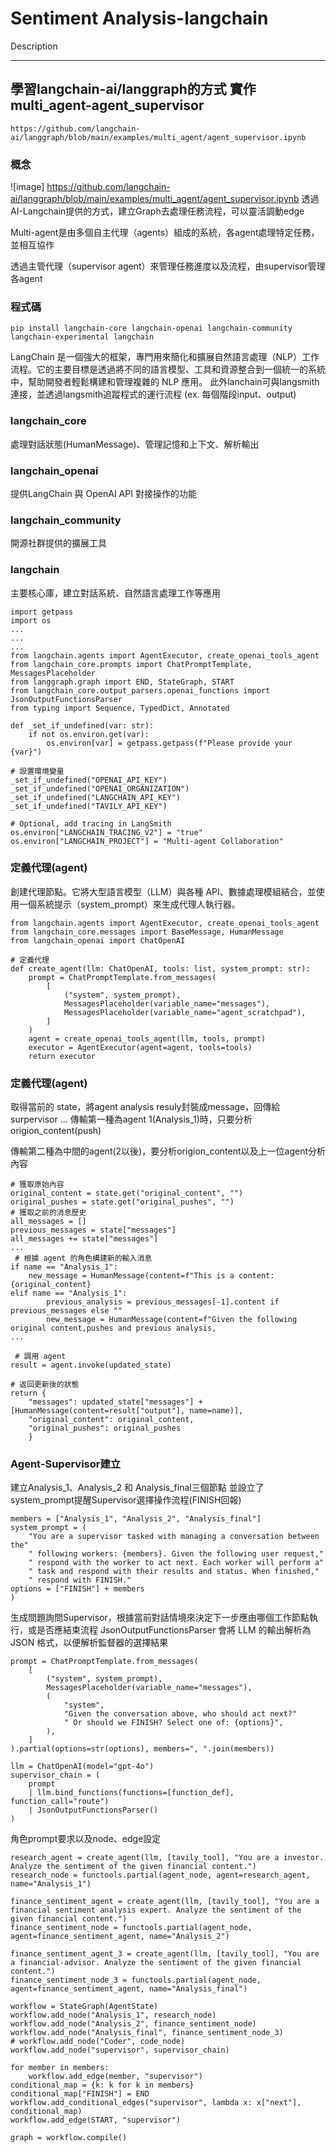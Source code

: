 # Sentiment Analysis-langchain
Description

---
學習langchain-ai/langgraph的方式
實作multi_agent-agent_supervisor
---
```
https://github.com/langchain-ai/langgraph/blob/main/examples/multi_agent/agent_supervisor.ipynb
```
### 概念
![image]
https://github.com/langchain-ai/langgraph/blob/main/examples/multi_agent/agent_supervisor.ipynb
透過AI-Langchain提供的方式，建立Graph去處理任務流程，可以靈活調動edge

Multi-agent是由多個自主代理（agents）組成的系統，各agent處理特定任務，並相互協作

透過主管代理（supervisor agent）來管理任務進度以及流程，由supervisor管理各agent
### 程式碼
```
pip install langchain-core langchain-openai langchain-community langchain-experimental langchain
```
LangChain 是一個強大的框架，專門用來簡化和擴展自然語言處理（NLP）工作流程。它的主要目標是透過將不同的語言模型、工具和資源整合到一個統一的系統中，幫助開發者輕鬆構建和管理複雜的 NLP 應用。
此外lanchain可與langsmith連接，並透過langsmith追蹤程式的運行流程
(ex. 每個階段input、output)

### langchain_core
處理對話狀態(HumanMessage)、管理記憶和上下文、解析輸出
### langchain_openai
提供LangChain 與 OpenAI API 對接操作的功能
### langchain_community
開源社群提供的擴展工具
### langchain
主要核心庫，建立對話系統、自然語言處理工作等應用
```
import getpass
import os
...
...
...
from langchain.agents import AgentExecutor, create_openai_tools_agent
from langchain_core.prompts import ChatPromptTemplate, MessagesPlaceholder
from langgraph.graph import END, StateGraph, START
from langchain_core.output_parsers.openai_functions import JsonOutputFunctionsParser
from typing import Sequence, TypedDict, Annotated

def _set_if_undefined(var: str):
    if not os.environ.get(var):
        os.environ[var] = getpass.getpass(f"Please provide your {var}")

# 設置環境變量
_set_if_undefined("OPENAI_API_KEY")
_set_if_undefined("OPENAI_ORGANIZATION")
_set_if_undefined("LANGCHAIN_API_KEY")
_set_if_undefined("TAVILY_API_KEY")

# Optional, add tracing in LangSmith
os.environ["LANGCHAIN_TRACING_V2"] = "true"
os.environ["LANGCHAIN_PROJECT"] = "Multi-agent Collaboration"
```
### 定義代理(agent) 
創建代理節點。它將大型語言模型（LLM）與各種 API、數據處理模組結合，並使用一個系統提示（system_prompt）來生成代理人執行器。

```
from langchain.agents import AgentExecutor, create_openai_tools_agent
from langchain_core.messages import BaseMessage, HumanMessage
from langchain_openai import ChatOpenAI

# 定義代理
def create_agent(llm: ChatOpenAI, tools: list, system_prompt: str):
    prompt = ChatPromptTemplate.from_messages(
        [
            ("system", system_prompt),
            MessagesPlaceholder(variable_name="messages"),
            MessagesPlaceholder(variable_name="agent_scratchpad"),
        ]
    )
    agent = create_openai_tools_agent(llm, tools, prompt)
    executor = AgentExecutor(agent=agent, tools=tools)
    return executor
```
### 定義代理(agent) 
取得當前的 state，將agent analysis resuly封裝成message，回傳給surpervisor
...
傳輸第一種為agent 1(Analysis_1)時，只要分析origion_content(push)

傳輸第二種為中間的agent(2以後)，要分析origion_content以及上一位agent分析內容
```
# 獲取原始內容
original_content = state.get("original_content", "")
original_pushes = state.get("original_pushes", "")
# 獲取之前的消息歷史
all_messages = []
previous_messages = state["messages"]
all_messages += state["messages"]
...
 # 根據 agent 的角色構建新的輸入消息
if name == "Analysis_1":         
    new_message = HumanMessage(content=f"This is a content: {original_content}
elif name == "Analysis_1":
        previous_analysis = previous_messages[-1].content if previous_messages else ""
        new_message = HumanMessage(content=f"Given the following original content,pushes and previous analysis,
...

 # 調用 agent
result = agent.invoke(updated_state)
    
# 返回更新後的狀態
return {
    "messages": updated_state["messages"] + [HumanMessage(content=result["output"], name=name)],
    "original_content": original_content,
    "original_pushes": original_pushes
    }
```
### Agent-Supervisor建立
建立Analysis_1、Analysis_2 和 Analysis_final三個節點
並設立了system_prompt提醒Supervisor選擇操作流程(FINISH回報)
```
members = ["Analysis_1", "Analysis_2", "Analysis_final"]
system_prompt = (
    "You are a supervisor tasked with managing a conversation between the"
    " following workers: {members}. Given the following user request,"
    " respond with the worker to act next. Each worker will perform a"
    " task and respond with their results and status. When finished,"
    " respond with FINISH."
options = ["FINISH"] + members
)
```
生成問題詢問Supervisor，根據當前對話情境來決定下一步應由哪個工作節點執行，或是否應結束流程
JsonOutputFunctionsParser 會將 LLM 的輸出解析為 JSON 格式，以便解析監督器的選擇結果
```
prompt = ChatPromptTemplate.from_messages(
    [
        ("system", system_prompt),
        MessagesPlaceholder(variable_name="messages"),
        (
            "system",
            "Given the conversation above, who should act next?"
            " Or should we FINISH? Select one of: {options}",
        ),
    ]
).partial(options=str(options), members=", ".join(members))

llm = ChatOpenAI(model="gpt-4o")
supervisor_chain = (
    prompt
    | llm.bind_functions(functions=[function_def], function_call="route")
    | JsonOutputFunctionsParser()
)
```
角色prompt要求以及node、edge設定
```
research_agent = create_agent(llm, [tavily_tool], "You are a investor. Analyze the sentiment of the given financial content.")
research_node = functools.partial(agent_node, agent=research_agent, name="Analysis_1")

finance_sentiment_agent = create_agent(llm, [tavily_tool], "You are a financial sentiment analysis expert. Analyze the sentiment of the given financial content.")
finance_sentiment_node = functools.partial(agent_node, agent=finance_sentiment_agent, name="Analysis_2")

finance_sentiment_agent_3 = create_agent(llm, [tavily_tool], "You are a financial-advisor. Analyze the sentiment of the given financial content.")
finance_sentiment_node_3 = functools.partial(agent_node, agent=finance_sentiment_agent, name="Analysis_final")

workflow = StateGraph(AgentState)
workflow.add_node("Analysis_1", research_node)
workflow.add_node("Analysis_2", finance_sentiment_node)
workflow.add_node("Analysis_final", finance_sentiment_node_3)
# workflow.add_node("Coder", code_node)
workflow.add_node("supervisor", supervisor_chain)

for member in members:
    workflow.add_edge(member, "supervisor")
conditional_map = {k: k for k in members}
conditional_map["FINISH"] = END
workflow.add_conditional_edges("supervisor", lambda x: x["next"], conditional_map)
workflow.add_edge(START, "supervisor")

graph = workflow.compile()
```

